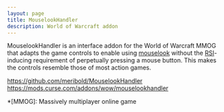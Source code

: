 ```yaml
---
layout: page
title: MouselookHandler
description: World of Warcraft addon
---
```


MouselookHandler is an interface addon for the World of Warcraft MMOG that adapts the game
controls to enable using [mouselook][] without the [RSI][]-inducing requirement of
perpetually pressing a mouse button.  This makes the controls resemble those of most
action games.

<https://github.com/meribold/MouselookHandler><br>
<https://mods.curse.com/addons/wow/mouselookhandler>

[mouselook]: https://en.wikipedia.org/wiki/Free_look
<!-- [mouselook]: https://en.wiktionary.org/wiki/mouselook -->
[RSI]: https://en.wikipedia.org/wiki/Repetitive_strain_injury

*[MMOG]: Massively multiplayer online game

<!-- vim: set tw=90 sts=-1 sw=4 et spell: -->
